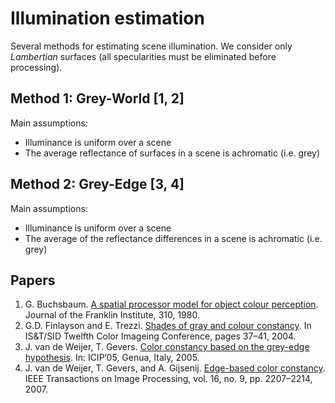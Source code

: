 # Illumination estimation
Several methods for estimating scene illumination.
We consider only *Lambertian* surfaces (all specularities must be eliminated before processing). 

## Method 1: Grey-World [1, 2]
Main assumptions:
-  Illuminance is uniform over a scene
- The average reflectance of surfaces
in a scene is achromatic (i.e. grey)


## Method 2: Grey-Edge [3, 4]
Main assumptions:
-  Illuminance is uniform over a scene
- The average of the reflectance differences
in a scene is achromatic (i.e. grey)

## Papers
1. G. Buchsbaum. [A spatial processor model for object colour
perception](https://www.sciencedirect.com/science/article/abs/pii/0016003280900587). Journal of the Franklin Institute, 310, 1980.
2. G.D. Finlayson and E. Trezzi. [Shades of gray and colour
constancy](https://pdfs.semanticscholar.org/acf3/6cdadfec869f136602ea41cad8b07e3f8ddb.pdf). In IS&T/SID Twelfth Color Imageing Conference,
pages 37–41, 2004.
3. J. van de Weijer, T. Gevers. [Color constancy based on the grey-edge hypothesis](https://www.researchgate.net/publication/224622203_Color_Constancy_based_on_the_Grey-Edge_Hypothesis). In: ICIP’05, Genua, Italy, 2005.
4. J. van de Weijer, T. Gevers, and A. Gijsenij. [Edge-based color constancy](https://www.researchgate.net/publication/6055124_Edge-Based_Color_Constancy). IEEE Transactions on Image Processing, vol. 16, no. 9, pp. 2207–2214, 2007.

